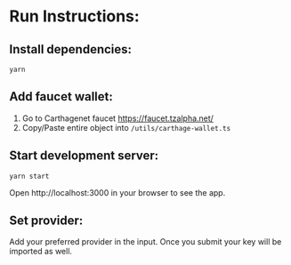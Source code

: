 # Run Instructions:

## Install dependencies:

`yarn`

## Add faucet wallet:

1. Go to Carthagenet faucet https://faucet.tzalpha.net/
2. Copy/Paste entire object into `/utils/carthage-wallet.ts`

## Start development server:

`yarn start`

Open http://localhost:3000 in your browser to see the app.

## Set provider:

Add your preferred provider in the input. Once you submit your key will be imported as well.
